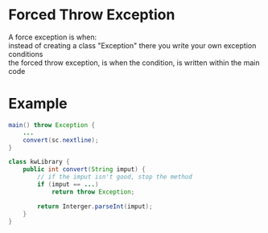 
# Forced Throw Exception
A force exception is when:<br>
instead of creating a class "Exception" there you write your own exception conditions<br>
the forced throw exception, is when the condition, is written within the main code

# Example
```java
main() throw Exception {
    ...
    convert(sc.nextline);
}
```

```java
class kwLibrary {
    public int convert(String imput) {
        // if the imput isn't good, stop the method
        if (imput == ...) 
            return throw Exception;

        return Interger.parseInt(imput);
    }
}

```